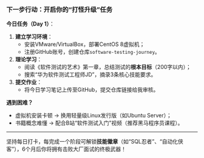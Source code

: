 ### **下一步行动：开启你的“打怪升级”任务**
**今日任务（Day 1）**：  
1. **建立学习环境**：  
   - 安装VMware/VirtualBox，部署CentOS 8虚拟机；  
   - 注册GitHub账号，创建仓库`software-testing-journey`。  
2. **理论学习**：  
   - 阅读《软件测试的艺术》第一章，总结测试的**根本目标**（200字以内）；  
   - 搜索“华为软件测试工程师JD”，摘录3条核心技能要求。  
3. **提交作业**：  
   - 将今日学习笔记上传至GitHub，提交仓库链接给我审核。  

**遇到困难？**  
- 虚拟机安装卡顿 → 换用轻量级Linux发行版（如Ubuntu Server）；  
- 书籍概念难懂 → 配合B站“软件测试入门”视频（推荐黑马程序员课程）。  

---

坚持每日打卡，每完成一个阶段可解锁**技能徽章**（如“SQL忍者”、“自动化侠客”），6个月后你将拥有击败大厂面试的终极武器！